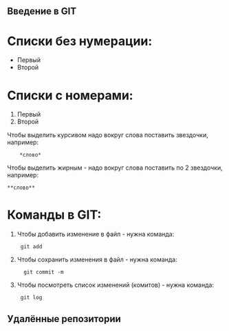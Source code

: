 ## Введение в GIT

# Списки без нумерации:

* Первый
* Второй

# Списки с номерами:

1. Первый
2. Второй

Чтобы выделить курсивом надо вокруг слова поставить звездочки, например:
    
        *слово*

        
Чтобы выделить жирным - надо вокруг слова поставить по 2 звездочки, например:

    **слово**

# Команды в GIT:

1. Чтобы добавить изменение в файл - нужна команда:
            
        git add


2. Чтобы сохранить изменения в файл - нужна команда:

         git commit -m

3. Чтобы посмотреть список изменений (комитов) - нужна команда:

        git log

## Удалённые репозитории

        